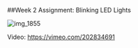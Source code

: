##Week 2 Assignment: Blinking LED Lights

![img_1855](https://cloud.githubusercontent.com/assets/21225598/22669030/f6759908-ec90-11e6-9020-3c10db21215f.JPG)

Video: https://vimeo.com/202834691

